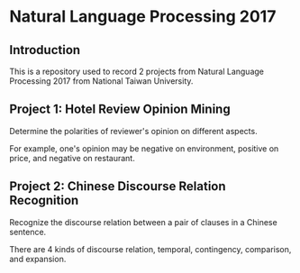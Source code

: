 # Natural Language Processing 2017

## Introduction

This is a repository used to record 2 projects from Natural Language Processing 2017 from National Taiwan University.

## Project 1: Hotel Review Opinion Mining

Determine the polarities of reviewer's opinion on different aspects.

For example, one's opinion may be negative on environment, positive on price, and negative on restaurant.

## Project 2: Chinese Discourse Relation Recognition

Recognize the discourse relation between a pair of clauses in a Chinese sentence.

There are 4 kinds of discourse relation, temporal, contingency, comparison, and expansion.

